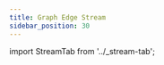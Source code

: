 ```yaml
---
title: Graph Edge Stream
sidebar_position: 30
---
```


import StreamTab from '../_stream-tab';

<StreamTab />

